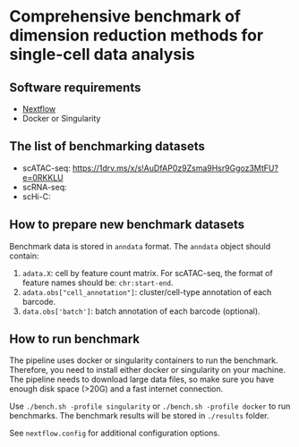 # Comprehensive benchmark of dimension reduction methods for single-cell data analysis

## Software requirements

- [Nextflow](https://www.nextflow.io/)
- Docker or Singularity

## The list of benchmarking datasets

- scATAC-seq: https://1drv.ms/x/s!AuDfAP0z9Zsma9Hsr9Ggoz3MtFU?e=0RKKLU
- scRNA-seq:
- scHi-C:

## How to prepare new benchmark datasets

Benchmark data is stored in `anndata` format. The `anndata` object should contain:

1. `adata.X`: cell by feature count matrix. For scATAC-seq, the format of feature names should be: `chr:start-end`.
2. `adata.obs["cell_annotation"]`: cluster/cell-type annotation of each barcode.
3. `data.obs['batch']`: batch annotation of each barcode (optional).

## How to run benchmark

The pipeline uses docker or singularity containers to run the benchmark. Therefore, you need to install either docker or singularity on your machine.
The pipeline needs to download large data files, so make sure you have enough disk space (>20G) and a fast internet connection.

Use `./bench.sh -profile singularity` or `./bench.sh -profile docker` to run benchmarks.
The benchmark results will be stored in `./results` folder.

See `nextflow.config` for additional configuration options.